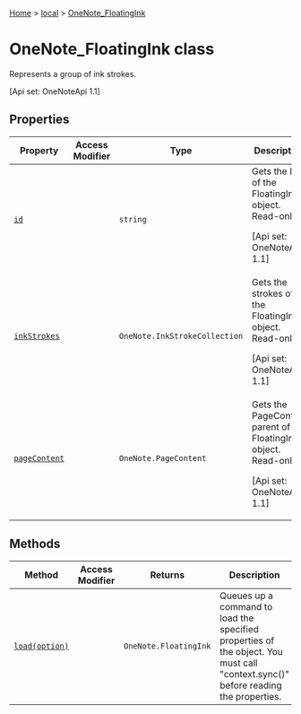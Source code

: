 [Home](./index) &gt; [local](local.md) &gt; [OneNote\_FloatingInk](local.onenote_floatingink.md)

# OneNote\_FloatingInk class

Represents a group of ink strokes. 

 \[Api set: OneNoteApi 1.1\]

## Properties

|  Property | Access Modifier | Type | Description |
|  --- | --- | --- | --- |
|  [`id`](local.onenote_floatingink.id.md) |  | `string` | Gets the ID of the FloatingInk object. Read-only. <p/> \[Api set: OneNoteApi 1.1\] |
|  [`inkStrokes`](local.onenote_floatingink.inkstrokes.md) |  | `OneNote.InkStrokeCollection` | Gets the strokes of the FloatingInk object. Read-only. <p/> \[Api set: OneNoteApi 1.1\] |
|  [`pageContent`](local.onenote_floatingink.pagecontent.md) |  | `OneNote.PageContent` | Gets the PageContent parent of the FloatingInk object. Read-only. <p/> \[Api set: OneNoteApi 1.1\] |

## Methods

|  Method | Access Modifier | Returns | Description |
|  --- | --- | --- | --- |
|  [`load(option)`](local.onenote_floatingink.load.md) |  | `OneNote.FloatingInk` | Queues up a command to load the specified properties of the object. You must call "context.sync()" before reading the properties. |

